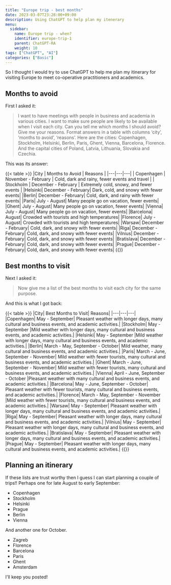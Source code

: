 ```yaml
---
title: "Europe trip - best months"
date: 2023-03-07T23:28:00+09:00
description: Using ChatGPT to help plan my itenerary
menu:
  sidebar:
    name: Europe trip - when?
    identifier: europe-trip-1
    parent: ChatGPT-RA
    weight: 10
tags: ["ChatGPT", "AI"]
categories: ["Basic"]
---
```


So I thought I would try to use ChatGPT to help me plan my itinerary for visiting Europe to meet co-operative practitioners and academics.

## Months to avoid

First I asked it:

> I want to have meetings with people in business and academia in various cities. I want to make sure people are likely to be available when I visit each city. Can you tell me which months I should avoid? Give me your reasons. Format answers in a table with columns ‘city’, ‘months to avoid’, ‘reasons’. Here are the cities: Copenhagen, Stockholm, Helsinki, Berlin, Paris, Ghent, Vienna, Barcelona, Florence. And the capital cities of Poland, Latvia, Lithuania, Slovakia and Czechia.

This was its answer:

{{< table >}}
|City |	Months to Avoid |	Reasons |
|---|---|---|
| Copenhagen |	November - February |	Cold, dark and rainy, fewer events and travel |
| Stockholm	| December - February |	Extremely cold, snowy, and fewer events |
|Helsinki|	December - February|	Dark, cold, and snowy with fewer events|
|Berlin|	December - February|	Cold, dark, and rainy with fewer events|
|Paris|	July - August|	Many people go on vacation, fewer events|
|Ghent|	July - August|	Many people go on vacation, fewer events|
|Vienna|	July - August|	Many people go on vacation, fewer events|
|Barcelona|	August|	Crowded with tourists and high temperatures|
|Florence|	July - August|	Crowded with tourists and high temperatures|
|Warsaw|	December - February|	Cold, dark, and snowy with fewer events|
|Riga|	December - February|	Cold, dark, and snowy with fewer events|
|Vilnius|	December - February|	Cold, dark, and snowy with fewer events|
|Bratislava|	December - February|	Cold, dark, and snowy with fewer events|
|Prague|	December - February|	Cold, dark, and snowy with fewer events|
{{</table>}}

## Best months to visit

Next I asked it:

> Now give me a list of the best months to visit each city for the same purpose.

And this is what I got back:

{{< table >}}
|City|	Best Months to Visit|	Reasons|
|---|---|---|
|Copenhagen|	May - September|	Pleasant weather with longer days, many cultural and business events, and academic activities.|
|Stockholm|	May - September	|Mild weather with longer days, many cultural and business events, and academic activities.|
|Helsinki|	May - September	|Mild weather with longer days, many cultural and business events, and academic activities.|
|Berlin|	March - May, September - October|	Mild weather, many cultural and business events, and academic activities.|
|Paris|	March - June, September - November|	Mild weather with fewer tourists, many cultural and business events, and academic activities.|
|Ghent|	March - June, September - November|	Mild weather with fewer tourists, many cultural and business events, and academic activities.|
|Vienna|	April - June, September - October	|Pleasant weather with many cultural and business events, and academic activities.|
|Barcelona|	May - June, September - October|	Pleasant weather with fewer tourists, many cultural and business events, and academic activities.|
|Florence|	March - May, September - November	|Mild weather with fewer tourists, many cultural and business events, and academic activities.|
|Warsaw|	May - September|	Pleasant weather with longer days, many cultural and business events, and academic activities.|
|Riga|	May - September|	Pleasant weather with longer days, many cultural and business events, and academic activities.|
|Vilnius|	May - September|	Pleasant weather with longer days, many cultural and business events, and academic activities.|
|Bratislava|	May - September|	Pleasant weather with longer days, many cultural and business events, and academic activities.|
|Prague|	May - September|	Pleasant weather with longer days, many cultural and business events, and academic activities.|
{{</table>}}

## Planning an itinerary

If these lists are trust worthy then I guess I can start planning a couple of trips!!
Perhaps one for late August to early September:
- Copenhagen
- Stockholm
- Helsinki
- Prague
- Berlin
- Vienna

And another one for October.
- Zagreb
- Florence
- Barcelona
- Paris
- Ghent
- Amsterdam

I'll keep you posted!
